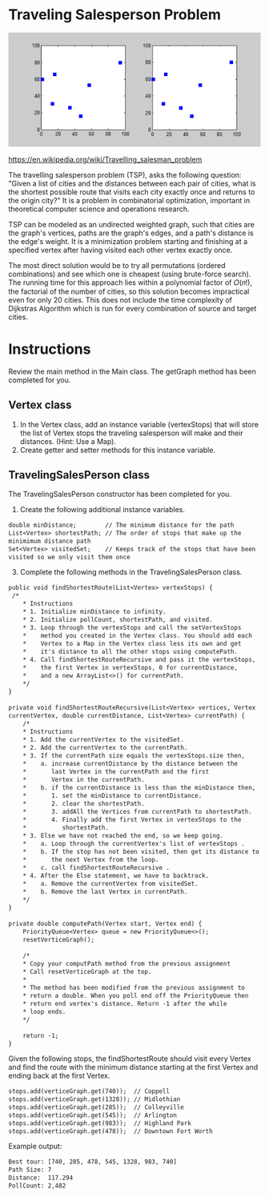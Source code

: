 # Traveling Salesperson Problem
![Bruteforce](Bruteforce.gif)

https://en.wikipedia.org/wiki/Travelling_salesman_problem

The travelling salesperson problem (TSP), asks the following question: "Given a list of cities and the distances between each pair of cities, what is the shortest possible route that visits each city exactly once and returns to the origin city?" It is a problem in combinatorial optimization, important in theoretical computer science and operations research.

TSP can be modeled as an undirected weighted graph, such that cities are the graph's vertices, paths are the graph's edges, and a path's distance is the edge's weight. It is a minimization problem starting and finishing at a specified vertex after having visited each other vertex exactly once.

The most direct solution would be to try all permutations (ordered combinations) and see which one is cheapest (using brute-force search). The running time for this approach lies within a polynomial factor of 𝑂(𝑛!), the factorial of the number of cities, so this solution becomes impractical even for only 20 cities. This does not include the time complexity of Dijkstras Algorithm which is run for every combination of source and target cities.

# Instructions 

Review the main method in the Main class. The getGraph method has been completed for you.

## Vertex class

1. In the Vertex class, add an instance variable (vertexStops) that will store the list of Vertex stops the traveling salesperson will make and their distances. (Hint: Use a Map). 
2. Create getter and setter methods for this instance variable.
## TravelingSalesPerson class
The TravelingSalesPerson constructor has been completed for you.
1. Create the following additional instance variables.
```
double minDistance;        // The minimum distance for the path
List<Vertex> shortestPath; // The order of stops that make up the minimimum distance path
Set<Vertex> visitedSet;    // Keeps track of the stops that have been visited so we only visit them once
```
3. Complete the following methods in the TravelingSalesPerson class. 
```
public void findShortestRoute(List<Vertex> vertexStops) {
 /*
    * Instructions
    * 1. Initialize minDistance to infinity.
    * 2. Initialize pollCount, shortestPath, and visited.
    * 3. Loop through the vertexStops and call the setVertexStops 
    *    method you created in the Vertex class. You should add each 
    *    Vertex to a Map in the Vertex class less its own and get
    *    it's distance to all the other stops using computePath.
    * 4. Call findShortestRouteRecursive and pass it the vertexStops,
    *    the first Vertex in vertexStops, 0 for currentDistance,
    *    and a new ArrayList<>() for currentPath.
    */
}

private void findShortestRouteRecursive(List<Vertex> vertices, Vertex currentVertex, double currentDistance, List<Vertex> currentPath) {
    /*
    * Instructions
    * 1. Add the currentVertex to the visitedSet.
    * 2. Add the currentVertex to the currentPath.
    * 3. If the currentPath size equals the vertexStops.size then,
    *    a. increase currentDistance by the distance between the  
    *       last Vertex in the currentPath and the first 
    *       Vertex in the currentPath.
    *    b. if the currentDistance is less than the minDistance then,
    *       1. set the minDistance to currentDistance.
    *       2. clear the shortestPath.
    *       3. addAll the Vertices from currentPath to shortestPath.
    *       4. Finally add the first Vertex in vertexStops to the 
    *          shortestPath.
    * 3. Else we have not reached the end, so we keep going.
    *    a. Loop through the currentVertex's list of vertexStops .
    *    b. If the stop has not been visited, then get its distance to 
    *       the next Vertex from the loop.
    *    c. call findShortestRouteRecursive .
    * 4. After the Else statement, we have to backtrack.
    *    a. Remove the currentVertex from visitedSet.
    *    b. Remove the last Vertex in currentPath.
    */
}

private double computePath(Vertex start, Vertex end) {
    PriorityQueue<Vertex> queue = new PriorityQueue<>();
    resetVerticeGraph();
    
    /*
    * Copy your computPath method from the previous assignment
    * Call resetVerticeGraph at the top.
    * 
    * The method has been modified from the previous assignment to 
    * return a double. When you poll end off the PriorityQueue then 
    * return end vertex's distance. Return -1 after the while 
    * loop ends.
    */
    
    return -1;
}
```
Given the following stops, the findShortestRoute should visit every Vertex and find the route with the minimum distance starting at the first Vertex and ending back at the first Vertex.
```
stops.add(verticeGraph.get(740));  // Coppell
stops.add(verticeGraph.get(1328)); // Midlothian
stops.add(verticeGraph.get(285));  // Colleyville
stops.add(verticeGraph.get(545));  // Arlington
stops.add(verticeGraph.get(983));  // Highland Park
stops.add(verticeGraph.get(478));  // Downtown Fort Worth
```
Example output:
```
Best tour: [740, 285, 478, 545, 1328, 983, 740]
Path Size: 7
Distance:  117.294
PollCount: 2,482
```
  